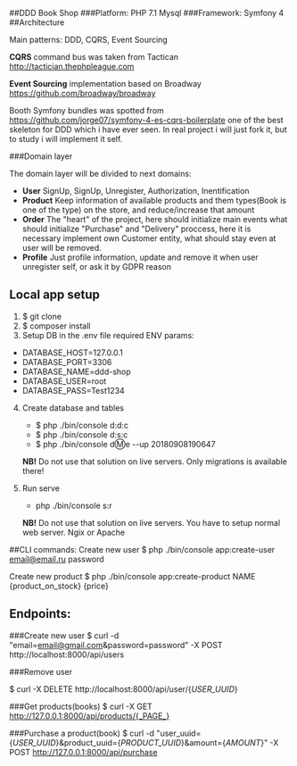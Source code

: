##DDD Book Shop
###Platform: PHP 7.1  Mysql
###Framework: Symfony 4
##Architecture

Main patterns: DDD, CQRS, Event Sourcing

**CQRS** command bus was taken from Tactican http://tactician.thephpleague.com

**Event Sourcing** implementation based on Broadway https://github.com/broadway/broadway

Booth Symfony bundles was spotted from https://github.com/jorge07/symfony-4-es-cqrs-boilerplate one of the best skeleton 
for DDD which i have ever seen. In real project i will just  fork it, but to study i will implement it self.


###Domain layer

The domain layer will be divided to next domains: 
- **User** SignUp, SignUp, Unregister, Authorization, Inentification
- **Product** Keep information of available products and them types(Book is one of the type) on the store, and reduce/increase that amount
- **Order** The "heart" of the project, here should initialize main events what should initialize "Purchase" and "Delivery" proccess, here it is necessary implement own Customer entity, what should stay even at user will be removed.
- **Profile**  Just profile information, update and remove it when user unregister self, or ask it by GDPR reason



## Local app setup
1. $ git clone
2. $ composer install
3. Setup DB in the .env file required ENV params:
  - DATABASE_HOST=127.0.0.1
  - DATABASE_PORT=3306
  - DATABASE_NAME=ddd-shop
  - DATABASE_USER=root
  - DATABASE_PASS=Test1234
4. Create database and tables
	- $ php ./bin/console d:d:c
	- $ php ./bin/console d:s:c
	- $ php ./bin/console d:m:e --up 20180908190647
	
	**NB!** Do not use that solution on live servers. Only migrations is available there!
5. Run serve
	- php ./bin/console s:r
	
	**NB!** Do not use that solution on live servers. You have to setup normal web server. Ngix or Apache
	
	
##CLI commands:
Create new user
$ php ./bin/console app:create-user email@email.ru password

Create new product
$ php ./bin/console app:create-product NAME {product_on_stock} {price}

## Endpoints:

###Create new user
$ curl -d "email=email@gmail.com&password=password" -X POST http://localhost:8000/api/users

###Remove user

$ curl -X DELETE http://localhost:8000/api/user/{_USER_UUID_}

###Get products(books)
$ curl -X GET http://127.0.0.1:8000/api/products/{_PAGE_}

###Purchase a product(book)
$ curl -d "user_uuid={_USER_UUID_}&product_uuid={_PRODUCT_UUID_}&amount={_AMOUNT_}" -X POST http://127.0.0.1:8000/api/purchase
